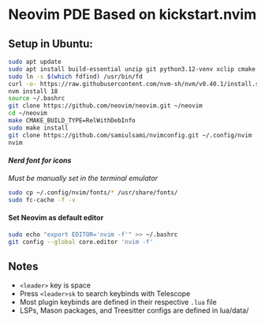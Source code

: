 # Neovim PDE Based on kickstart.nvim

## Setup in Ubuntu:
```bash
sudo apt update
sudo apt install build-essential unzip git python3.12-venv xclip cmake gettext fd-find ripgrep 
sudo ln -s $(which fdfind) /usr/bin/fd
curl -o- https://raw.githubusercontent.com/nvm-sh/nvm/v0.40.1/install.sh | bash
nvm install 18
source ~/.bashrc
git clone https://github.com/neovim/neovim.git ~/neovim
cd ~/neovim
make CMAKE_BUILD_TYPE=RelWithDebInfo
sudo make install
git clone https://github.com/samiulsami/nvimconfig.git ~/.config/nvim 
nvim
```

#### <i>Nerd font for icons</i>
<i>Must be manually set in the terminal emulator</i>
```bash
sudo cp ~/.config/nvim/fonts/* /usr/share/fonts/
sudo fc-cache -f -v
```
#### Set Neovim as default editor
```bash
sudo echo "export EDITOR='nvim -f'" >> ~/.bashrc
git config --global core.editor 'nvim -f'
```
## Notes
- `<leader>` key is space
- Press `<leader>sk` to search keybinds with Telescope
- Most plugin keybinds are defined in their respective `.lua` file
- LSPs, Mason packages, and Treesitter configs are defined in lua/data/
